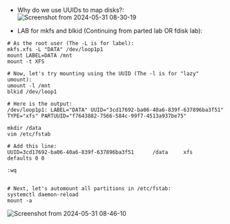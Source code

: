 * Why do we use UUIDs to map disks?:
![Screenshot from 2024-05-31 08-30-19](https://github.com/RedHatRanger/best_linux_scripts_and_commands/assets/90477448/cbe9f3fe-25a0-41d9-9c23-f5bd6cae6917)

* LAB for mkfs and blkid (Continuing from parted lab OR fdisk lab):
```
# As the root user (The -L is for label):
mkfs.xfs -L "DATA" /dev/loop1p1
mount LABEL=DATA /mnt
mount -t XFS

# Now, let's try mounting using the UUID (The -l is for "lazy" umount):
umount -l /mnt
blkid /dev/loop1

# Here is the output:
/dev/loop1p1: LABEL="DATA" UUID="3cd17692-ba06-40a6-839f-637896ba3f51" TYPE="xfs" PARTUUID="f7643882-7566-584c-99f7-4513a937be75"

mkdir /data
vim /etc/fstab

# Add this line:
UUID=3cd17692-ba06-40a6-839f-637896ba3f51      /data     xfs      defaults 0 0

:wq


# Next, let's automount all partitions in /etc/fstab:
systemctl daemon-reload
mount -a
```
![Screenshot from 2024-05-31 08-46-10](https://github.com/RedHatRanger/best_linux_scripts_and_commands/assets/90477448/38a75c86-2086-430e-8f5b-07a4dfd8282a)

